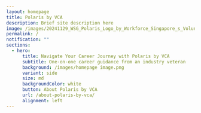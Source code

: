 ```yaml
---
layout: homepage
title: Polaris by VCA
description: Brief site description here
image: /images/20241129_WSG_Polaris_Logo_by_Workforce_Singapore_s_Volunteer_Career_Advisors_FA_path.jpg
permalink: /
notification: ""
sections:
  - hero:
      title: Navigate Your Career Journey with Polaris by VCA
      subtitle: One-on-one career guidance from an industry veteran
      background: /images/homepage image.png
      variant: side
      size: md
      backgroundColor: white
      button: About Polaris by VCA
      url: /about-polaris-by-vca/
      alignment: left
---
```

